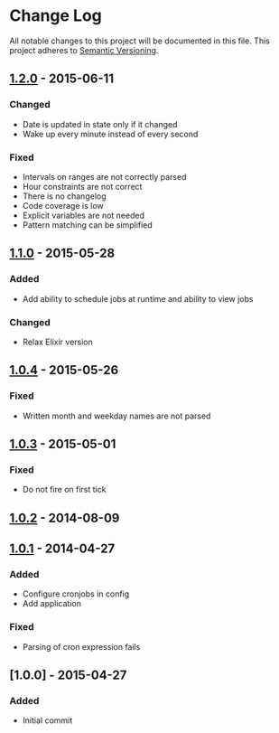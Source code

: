 # Change Log
All notable changes to this project will be documented in this file.
This project adheres to [Semantic Versioning](http://semver.org/).

## [1.2.0] - 2015-06-11
### Changed
- Date is updated in state only if it changed
- Wake up every minute instead of every second

### Fixed
- Intervals on ranges are not correctly parsed
- Hour constraints are not correct
- There is no changelog
- Code coverage is low
- Explicit variables are not needed
- Pattern matching can be simplified

## [1.1.0] - 2015-05-28
### Added
- Add ability to schedule jobs at runtime and ability to view jobs

### Changed
- Relax Elixir version

## [1.0.4] - 2015-05-26
### Fixed
- Written month and weekday names are not parsed

## [1.0.3] - 2015-05-01
### Fixed
- Do not fire on first tick

## [1.0.2] - 2014-08-09

## [1.0.1] - 2014-04-27
### Added
- Configure cronjobs in config
- Add application

### Fixed
- Parsing of cron expression fails

## [1.0.0] - 2015-04-27
### Added
- Initial commit


[unreleased]: https://github.com/c-rack/quantum-elixir/compare/v1.2.0...HEAD
[1.2.0]: https://github.com/c-rack/quantum-elixir/compare/v1.1.0...v1.2.0
[1.1.0]: https://github.com/c-rack/quantum-elixir/compare/v1.0.4...v1.1.0
[1.0.4]: https://github.com/c-rack/quantum-elixir/compare/v1.0.3...v1.0.4
[1.0.3]: https://github.com/c-rack/quantum-elixir/compare/v1.0.2...v1.0.3
[1.0.2]: https://github.com/c-rack/quantum-elixir/compare/v1.0.1...v1.0.2
[1.0.1]: https://github.com/c-rack/quantum-elixir/compare/v1.0.0...v1.0.1
